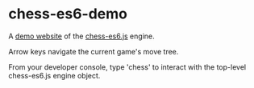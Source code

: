 # chess-es6-demo
A [demo website](http://chessdemo.herokuapp.com/) of the [chess-es6.js](https://github.com/aaronfi/chess-es6.js) engine.

Arrow keys navigate the current game's move tree.

From your developer console, type 'chess' to interact with the top-level chess-es6.js engine object.






